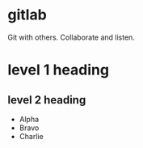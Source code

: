 # gitlab
Git with others. Collaborate and listen.
# level 1 heading
## level 2 heading

* Alpha
* Bravo
* Charlie
